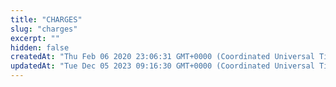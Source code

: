 ```yaml
---
title: "CHARGES"
slug: "charges"
excerpt: ""
hidden: false
createdAt: "Thu Feb 06 2020 23:06:31 GMT+0000 (Coordinated Universal Time)"
updatedAt: "Tue Dec 05 2023 09:16:30 GMT+0000 (Coordinated Universal Time)"
---
```

